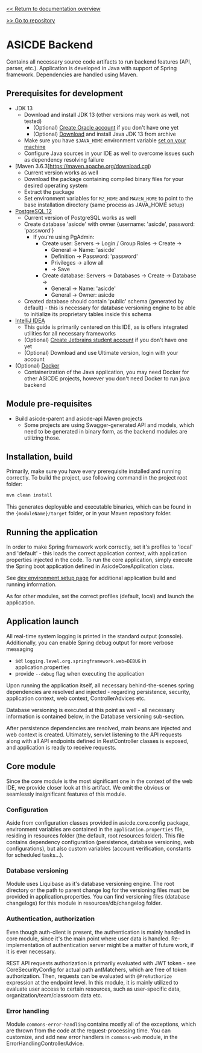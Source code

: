 [<< Return to documentation overview](README.md)

[>> Go to repository](https://github.com/ASICDE/asicde-backend)

# ASICDE Backend

Contains all necessary source code artifacts to run backend features (API, parser, etc.). Application is developed in Java with support of Spring framework. Dependencies are handled using Maven.

## Prerequisites for development

- JDK 13
    - Download and install JDK 13 (other versions may work as well, not tested)
        - (Optional) [Create Oracle account](https://profile.oracle.com/myprofile/account/create-account.jspx) if you don't have one yet
        - (Optional) [Download](https://www.oracle.com/java/technologies/javase/jdk13-archive-downloads.html) and install Java JDK 13 from archive 
    - Make sure you have `$JAVA_HOME` environment variable [set on your machine](https://www.thewindowsclub.com/set-java_home-in-windows-10)
    - Configure Java sources in your IDE as well to overcome issues such as dependency resolving failure 
- [Maven 3.6.3]https://maven.apache.org/download.cgi) 
    - Current version works as well
    - Download the package containing compiled binary files for your desired operating system
    - Extract the package
    - Set environment variables for `M2_HOME` and `MAVEN_HOME` to point to the base installation directory (same process as JAVA_HOME setup)
- [PostgreSQL 12](https://www.postgresql.org/download/)  
    - Current version of PostgreSQL works as well
    - Create database 'asicde' with owner {username: 'asicde', password: 'password'}
        - If you're using PgAdmin:
            - Create user: Servers -> Login / Group Roles -> Create -> 
                - General -> Name: 'asicde'
                - Definition -> Password: 'password'
                - Privileges -> allow all
                - -> Save
            - Create database: Servers -> Databases -> Create -> Database -> 
                - General -> Name: 'asicde'
                - General -> Owner: asicde 
    - Created database should contain 'public' schema (generated by default) - this is necessary for database versioning engine to be able to initialize its proprietary tables inside this schema
- [IntelliJ IDEA](https://www.jetbrains.com/idea/download/) 
    - This guide is primarily centered on this IDE, as is offers integrated utilities for all necessary frameworks
    - (Optional) [Create Jetbrains student account](https://www.jetbrains.com/shop/eform/students) if you don't have one yet
    - (Optional) Download and use Ultimate version, login with your account
- (Optional) [Docker](https://www.docker.com/)
    - Containerization of the Java application, you may need Docker for other ASICDE projects, however you don't need Docker to run java backend

## Module pre-requisites
- Build asicde-parent and asicde-api Maven projects 
    - Some projects are using Swagger-generated API and models, which need to be generated in binary form, as the backend modules are utilizing those. 

## Installation, build

Primarily, make sure you have every prerequisite installed and running correctly. 
To build the project, use following command in the project root folder:

```bash
mvn clean install 
```
This generates deployable and executable binaries, which can be found in the `{moduleName}/target` folder, or in your Maven repository folder.

## Running the application

In order to make Spring framework work correctly, set it's profiles to 'local' and 'default' - this loads the correct application context, with application properties injected in the code. 
To run the core application, simply execute the Spring boot application defined in AsicdeCoreApplication class. 

See [dev environment setup page](https://github.com/ASICDE/documentation/blob/master/dev-environment-setup.md) for additional application build and running information.

As for other modules, set the correct profiles (default, local) and launch the application. 

## Application launch

All real-time system logging is printed in the standard output (console). Additionally, you can enable Spring debug output for more verbose messaging
- set `logging.level.org.springframework.web=DEBUG` in application.properties
- provide `--debug` flag when executing the application 

Upon running the application itself, all necessary behind-the-scenes spring dependencies are resolved and injected - regarding persistence, security, application context, web context, ControllerAdvices etc. 

Database versioning is executed at this point as well - all necessary information is contained below, in the Database versioning sub-section.

After persistence dependencies are resolved, main beans are injected and web context is created. Ultimately, servlet listening to the API requests along with all API endpoints defined in RestController classes is exposed, and application is ready to receive requests.

## Core module 

Since the core module is the most significant one in the context of the web IDE, we provide closer look at this artifact. We omit the obvious or seamlessly insignificant features of this module.

### Configuration

Aside from configuration classes provided in asicde.core.config package, environment variables are contained in the `application.properties` file, residing in resources folder (the default, root resources folder). This file contains dependency configuration (persistence, database versioning, web configurations), but also custom variables (account verification, constants for scheduled tasks...). 

### Database versioning

Module uses Liquibase as it's database versioning engine. The root directory or the path to parent change log for the versioning files must be provided in application.properties. You can find versioning files (database changelogs) for this module in resources/db/changelog folder.

### Authentication, authorization

Even though auth-client is present, the authentication is mainly handled in core module, since it's the main point where user data is handled. Re-implementation of authentication server might be a matter of future work, if it is ever necessary.

REST API requests authorization is primarily evaluated with JWT token - see CoreSecurityConfig for actual path antMatchers, which are free of token authorization. Then, requests can be evaluated with `@PreAuthorize` expression at the endpoint level. In this module, it is mainly utilized to evaluate user access to certain resources, such as user-specific data, organization/team/classroom data etc.

### Error handling
Module `commons-error-handling` contains mostly all of the exceptions, which are thrown from the code at the request-processing time. You can customize, and add new error handlers in `commons-web` module, in the ErrorHandlingControllerAdvice.

